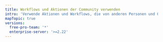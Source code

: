 ```yaml
---
title: Workflows und Aktionen der Community verwenden
intro: 'Verwende Aktionen und Workflows, die von anderen Personen und Organisationen, einschließlich {% data variables.product.prodname_dotcom %}, erstellt wurden.'
mapTopic: true
versions:
  free-pro-team: '*'
  enterprise-server: '>=2.22'
---
```



